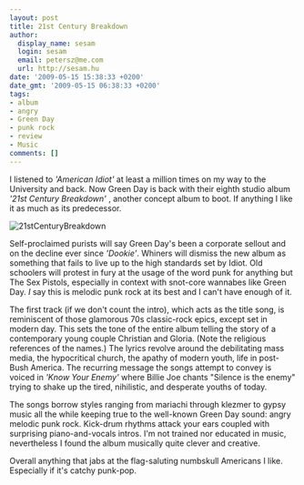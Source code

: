 ```yaml
---
layout: post
title: 21st Century Breakdown
author:
  display_name: sesam
  login: sesam
  email: petersz@me.com
  url: http://sesam.hu
date: '2009-05-15 15:38:33 +0200'
date_gmt: '2009-05-15 06:38:33 +0200'
tags:
- album
- angry
- Green Day
- punk rock
- review
- Music
comments: []
---
```


I listened to _'American Idiot'_ at least a million times on my way to the University and back. Now Green Day is back with their eighth studio album _'21st Century Breakdown'_ , another concept album to boot. If anything I like it as much as its predecessor.

![21stCenturyBreakdown](http://img.skitch.com/20090515-diw8sa9pt9ftk8tcma9rfdyyqe.jpg)

Self-proclaimed purists will say Green Day's been a corporate sellout and on the decline ever since _'Dookie'_. Whiners will dismiss the new album as something that fails to live up to the high standards set by Idiot. Old schoolers will protest in fury at the usage of the word punk for anything but The Sex Pistols, especially in context with snot-core wannabes like Green Day. _I_ say this is melodic punk rock at its best and I can't have enough of it.

The first track (if we don't count the intro), which acts as the title song, is reminiscent of those glamorous 70s classic-rock epics, except set in modern day. This sets the tone of the entire album telling the story of a contemporary young couple Christian and Gloria. (Note the religious references of the names.) The lyrics revolve around the debilitating mass media, the hypocritical church, the apathy of modern youth, life in post-Bush America. The recurring message the songs attempt to convey is voiced in _'Know Your Enemy'_ where Billie Joe chants "Silence is the enemy" trying to shake up the tired, nihilistic, and desperate youths of today.

The songs borrow styles ranging from mariachi through klezmer to gypsy music all the while keeping true to the well-known Green Day sound: angry melodic punk rock. Kick-drum rhythms attack your ears coupled with surprising piano-and-vocals intros. I'm not trained nor educated in music, nevertheless I found the album musically quite clever and creative.

Overall anything that jabs at the flag-saluting numbskull Americans I like. Especially if it's catchy punk-pop.
